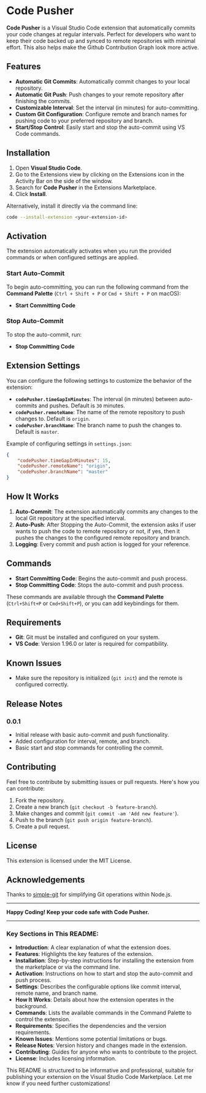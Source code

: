 # Code Pusher

**Code Pusher** is a Visual Studio Code extension that automatically commits your code changes at regular intervals. Perfect for developers who want to keep their code backed up and synced to remote repositories with minimal effort. This also helps make the Github Contribution Graph look more active.

## Features

- **Automatic Git Commits**: Automatically commit changes to your local repository.
- **Automatic Git Push**: Push changes to your remote repository after finishing the commits.
- **Customizable Interval**: Set the interval (in minutes) for auto-committing.
- **Custom Git Configuration**: Configure remote and branch names for pushing code to your preferred repository and branch.
- **Start/Stop Control**: Easily start and stop the auto-commit using VS Code commands.

## Installation

1. Open **Visual Studio Code**.
2. Go to the Extensions view by clicking on the Extensions icon in the Activity Bar on the side of the window.
3. Search for **Code Pusher** in the Extensions Marketplace.
4. Click **Install**.

Alternatively, install it directly via the command line:
```bash
code --install-extension <your-extension-id>
```

## Activation

The extension automatically activates when you run the provided commands or when configured settings are applied.

### Start Auto-Commit

To begin auto-committing, you can run the following command from the **Command Palette** (`Ctrl + Shift + P` or `Cmd + Shift + P` on macOS):
- **Start Committing Code**

### Stop Auto-Commit

To stop the auto-commit, run:
- **Stop Committing Code**

## Extension Settings

You can configure the following settings to customize the behavior of the extension:

- **`codePusher.timeGapInMinutes`**: The interval (in minutes) between auto-commits and pushes. Default is `30` minutes.
- **`codePusher.remoteName`**: The name of the remote repository to push changes to. Default is `origin`.
- **`codePusher.branchName`**: The branch name to push the changes to. Default is `master`.

Example of configuring settings in `settings.json`:
```json
{
    "codePusher.timeGapInMinutes": 15,
    "codePusher.remoteName": "origin",
    "codePusher.branchName": "master"
}
```

## How It Works

1. **Auto-Commit**: The extension automatically commits any changes to the local Git repository at the specified interval.
2. **Auto-Push**: After Stopping the Auto-Commit, the extension asks if user wants to push the code to remote repository or not, if yes, then it pushes the changes to the configured remote repository and branch.
3. **Logging**: Every commit and push action is logged for your reference.

## Commands

- **Start Committing Code**: Begins the auto-commit and push process.
- **Stop Committing Code**: Stops the auto-commit and push process.

These commands are available through the **Command Palette** (`Ctrl+Shift+P` or `Cmd+Shift+P`), or you can add keybindings for them.

## Requirements

- **Git**: Git must be installed and configured on your system.
- **VS Code**: Version 1.96.0 or later is required for compatibility.

## Known Issues

- Make sure the repository is initialized (`git init`) and the remote is configured correctly.

## Release Notes

### 0.0.1

- Initial release with basic auto-commit and push functionality.
- Added configuration for interval, remote, and branch.
- Basic start and stop commands for controlling the commit.

## Contributing

Feel free to contribute by submitting issues or pull requests. Here's how you can contribute:
1. Fork the repository.
2. Create a new branch (`git checkout -b feature-branch`).
3. Make changes and commit (`git commit -am 'Add new feature'`).
4. Push to the branch (`git push origin feature-branch`).
5. Create a pull request.

## License

This extension is licensed under the MIT License.

## Acknowledgements

Thanks to [simple-git](https://github.com/steveukx/git-js) for simplifying Git operations within Node.js.

---

**Happy Coding! Keep your code safe with Code Pusher.**

---

### Key Sections in This README:
- **Introduction**: A clear explanation of what the extension does.
- **Features**: Highlights the key features of the extension.
- **Installation**: Step-by-step instructions for installing the extension from the marketplace or via the command line.
- **Activation**: Instructions on how to start and stop the auto-commit and push process.
- **Settings**: Describes the configurable options like commit interval, remote name, and branch name.
- **How It Works**: Details about how the extension operates in the background.
- **Commands**: Lists the available commands in the Command Palette to control the extension.
- **Requirements**: Specifies the dependencies and the version requirements.
- **Known Issues**: Mentions some potential limitations or bugs.
- **Release Notes**: Version history and changes made in the extension.
- **Contributing**: Guides for anyone who wants to contribute to the project.
- **License**: Includes licensing information.

This README is structured to be informative and professional, suitable for publishing your extension on the Visual Studio Code Marketplace. Let me know if you need further customizations!
